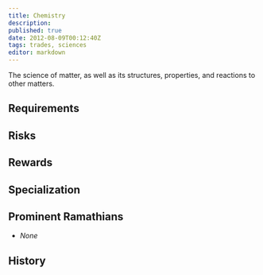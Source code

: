 ```yaml
---
title: Chemistry
description:
published: true
date: 2012-08-09T00:12:40Z
tags: trades, sciences
editor: markdown
---
```


The science of matter, as well as its structures, properties, and reactions to other matters.

## Requirements

## Risks

## Rewards

## Specialization

## Prominent Ramathians

- *None*

## History

